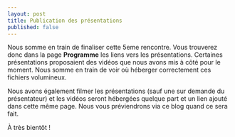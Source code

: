 ```yaml
---
layout: post
title: Publication des présentations
published: false
---
```


Nous somme en train de finaliser cette 5eme rencontre. Vous trouverez donc dans la page **Programme** les liens vers les présentations. Certaines présentations proposaient des vidéos que nous avons mis à côté pour le moment. Nous somme en train de voir où héberger correctement ces fichiers volumineux.

Nous avons également filmer les présentations (sauf une sur demande du présentateur) et les vidéos seront hébergées quelque part et un lien ajouté dans cette même page. Nous vous préviendrons via ce blog quand ce sera fait.

À très bientôt !
